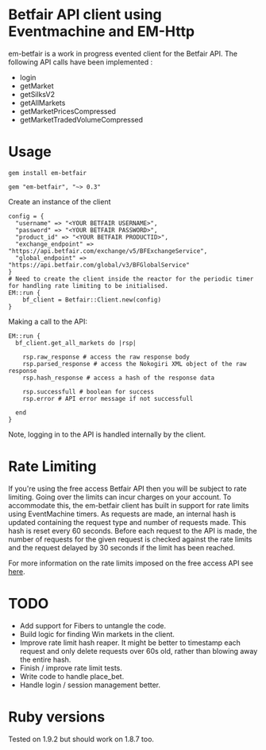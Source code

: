 # Betfair API client using Eventmachine and EM-Http

em-betfair is a work in progress evented client for the Betfair API. The following API calls have been implemented :

- login
- getMarket
- getSilksV2
- getAllMarkets
- getMarketPricesCompressed
- getMarketTradedVolumeCompressed

# Usage

	gem install em-betfair

	gem "em-betfair", "~> 0.3"

Create an instance of the client

	config = {
	  "username" => "<YOUR BETFAIR USERNAME>",
	  "password" => "<YOUR BETFAIR PASSWORD>", 
	  "product_id" => "<YOUR BETFAIR PRODUCTID>", 
	  "exchange_endpoint" => "https://api.betfair.com/exchange/v5/BFExchangeService",
	  "global_endpoint" => "https://api.betfair.com/global/v3/BFGlobalService"
	}
	# Need to create the client inside the reactor for the periodic timer for handling rate limiting to be initialised.
	EM::run {
		bf_client = Betfair::Client.new(config)
	}

Making a call to the API:

	EM::run {
	  bf_client.get_all_markets do |rsp|

	    rsp.raw_response # access the raw response body
	    rsp.parsed_response # access the Nokogiri XML object of the raw response
	    rsp.hash_response # access a hash of the response data

	    rsp.successfull # boolean for success
	    rsp.error # API error message if not successfull

	  end
	}

Note, logging in to the API is handled internally by the client.

# Rate Limiting

If you're using the free access Betfair API then you will be subject to rate limiting. Going over the limits can incur charges on your account. To accommodate this, the em-betfair client has built in support for rate limits using EventMachine timers. As requests are made, an internal hash is updated containing the request type and number of requests made. This hash is reset every 60 seconds. Before each request to the API is made, the number of requests for the given request is checked against the rate limits and the request delayed by 30 seconds if the limit has been reached.

For more information on the rate limits imposed on the free access API see [here](http://bdp.betfair.com/index.php?option=com_content&task=view&id=36&Itemid=62).

# TODO

 * Add support for Fibers to untangle the code.
 * Build logic for finding Win markets in the client.
 * Improve rate limit hash reaper. It might be better to timestamp each request and only delete requests over 60s old, rather than blowing away the entire hash.
 * Finish / improve rate limit tests.
 * Write code to handle place_bet.
 * Handle login / session management better.

# Ruby versions

Tested on 1.9.2 but should work on 1.8.7 too.
